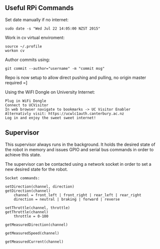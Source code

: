 Useful RPi Commands
----------

Set date manually if no internet:
```
sudo date -s "Wed Jul 22 14:05:00 NZST 2015"
```

Work in cv virtual enviroment:

```
source ~/.profile
workon cv
```

Author commits using:

```
git commit --author="username" -m "commit msg"
```
Repo is now setup to allow direct pushing and pulling, no origin master required =]

Using the WiFI Dongle on University Internet:
```
Plug in WiFi Dongle
Connect to UCVisitor
In web browser navigate to bookmarks -> UC Visitor Enabler
Alternativly visit: https://ucwlc1auth.canterbury.ac.nz
Log in and enjoy the sweet sweet internet!
```



Supervisor
----------

This supervisor always runs in the background. It holds the desired state of the robot in memory and
issues GPIO and serial bus commands in order to achieve this state.

The supervisor can be contacted using a network socket in order to set a new desired state for the robot.

```
Socket commands:

setDirection(channel, direction)
getDirection(channel)
    channel = front_left | front_right | rear_left | rear_right
    direction = neutral | braking | forward | reverse

setThrottle(channel, throttle)
getThrottle(channel)
    throttle = 0-100

getMeasuredDirection(channel)

getMeasuredSpeed(channel)

getMeasuredCurrent(channel)
```
